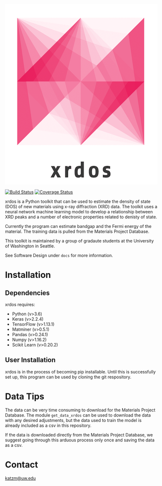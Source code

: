 <p align="center">
  <img src=images/logo.png>
</p>

[![Build Status](https://travis-ci.org/michkatz/xrdos.svg?branch=master)](https://travis-ci.org/michkatz/xrdos)
[![Coverage Status](https://coveralls.io/repos/github/michkatz/xrdos/badge.svg?branch=master)](https://coveralls.io/github/michkatz/xrdos?branch=master)

xrdos is a Python toolkit that can be used to estimate the density of state (DOS) of new materials using x-ray diffraction (XRD) data. The toolkit uses a neural network machine learning model to develop a relationship between XRD peaks and a number of electronic properties related to denisty of state.

Currently the program can estimate bandgap and the Fermi energy of the material. The training data is pulled from the Materials Project Database.

This toolkit is maintained by a group of gradaute students at the University of Washington in Seattle.

See Software Design under `docs` for more information.

# Installation
## Dependencies

xrdos requires:

* Python (v>3.6)
* Keras (v>2.2.4)
* TensorFlow (v>1.13.1)
* Matminer (v>0.5.1)
* Pandas (v>0.24.1)
* Numpy (v>1.16.2)
* Scikit Learn (v>0.20.2)


## User Installation
xrdos is in the process of becoming pip installable. Until this is successfully set up, this program can be used by cloning the git respository.


# Data Tips
The data can be very time consuming to download for the Materials Project Database. The module `get_data_xrdos` can be used to download the data with any desired adjustments, but the data used to train the model is already included as a csv in this repository.

If the data is downloaded directly from the Materials Project Database, we suggest going through this arduous process only once and saving the data as a csv.


# Contact

katzm@uw.edu
